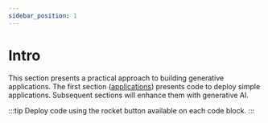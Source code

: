 ```yaml
---
sidebar_position: 1
---
```


# Intro

This section presents a practical approach to building generative applications. The first section ([applications](apps/intro.md)) presents code to deploy simple applications. Subsequent sections will enhance them with generative AI.

:::tip
Deploy code using the rocket button available on each code block.
:::
